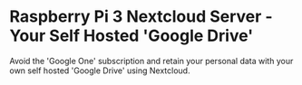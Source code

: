 # Raspberry Pi 3 Nextcloud Server - Your Self Hosted 'Google Drive'

Avoid the 'Google One' subscription and retain your personal data with your own self hosted 'Google Drive' using Nextcloud.
